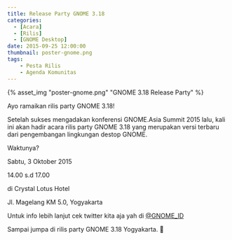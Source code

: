 ```yaml
---
title: Release Party GNOME 3.18
categories:
  - [Acara]
  - [Rilis]
  - [GNOME Desktop]
date: 2015-09-25 12:00:00
thumbnail: poster-gnome.png
tags: 
    - Pesta Rilis
    - Agenda Komunitas
---
```


{% asset_img "poster-gnome.png" "GNOME 3.18 Release Party" %}

<p align="center">

Ayo ramaikan rilis party GNOME 3.18!

Setelah sukses mengadakan konferensi GNOME.Asia Summit 2015 lalu, kali ini akan hadir acara rilis party GNOME 3.18 yang merupakan versi terbaru dari pengembangan lingkungan destop GNOME.
<!--more-->

Waktunya?

Sabtu, 3 Oktober 2015

14.00 s.d 17.00

di Crystal Lotus Hotel

Jl. Magelang KM 5.0, Yogyakarta

Untuk info lebih lanjut cek twitter kita aja yah di [@GNOME_ID](http://twitter.com/GNOME_ID)

Sampai jumpa di rilis party GNOME 3.18 Yogyakarta. 🙂

</p>
